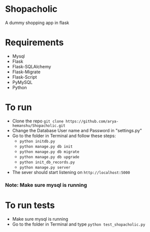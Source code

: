 # Shopacholic
A dummy shopping app in flask 

# Requirements
- Mysql
- Flask
- Flask-SQLAlchemy
- Flask-Migrate
- Flask-Script
- PyMySQL
- Python

# To run
- Clone the repo ```git clone https://github.com/arya-hemanshu/Shopacholic.git```
- Change the Database User name and Password in "settings.py"
- Go to the folder in Terminal and follow these steps:
  - ```python initdb.py```
  - ```python manage.py db init```
  - ```python manage.py db migrate```
  - ```python manage.py db upgrade```
  - ```python init_db_records.py```
  - ```python manage.py server```
- The sever should start listening on ```http://localhost:5000```

### Note: Make sure mysql is running

# To run tests
- Make sure mysql is running
- Go to the folder in Terminal and type ```python test_shopacholic.py```
